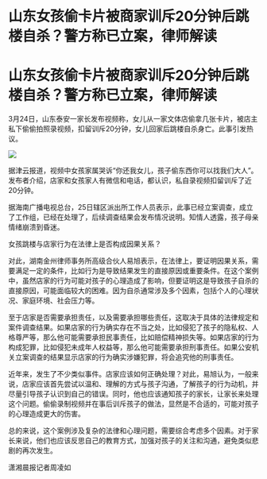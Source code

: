 # 山东女孩偷卡片被商家训斥20分钟后跳楼自杀？警方称已立案，律师解读

# 山东女孩偷卡片被商家训斥20分钟后跳楼自杀？警方称已立案，律师解读

3月24日，山东泰安一家长发布视频称，女儿从一家文体店偷拿几张卡片，被店主私下偷偷拍照录视频，扣留训斥20分钟，女儿回家后跳楼自杀身亡。此事引发热议。

![](https://inews.gtimg.com/om_bt/OH9EasrdWy_Fv0ei8b_WnMeZjBgwtKUJT6wZoQy1-fmSAAA/1000)

据津云报道，视频中女孩家属哭诉“你还我女儿，孩子偷东西你可以找我们大人”。发布者介绍，店家和女孩家人有微信和电话，都认识，私自录视频扣留训斥了近20分钟。

据海南广播电视总台，25日辖区派出所工作人员表示，此事已经立案调查，成立了工作组，已经在处理了，后续调查结果会发布情况说明。知情人透露，孩子母亲情绪崩溃到昏迷。

女孩跳楼与店家行为在法律上是否构成因果关系？

对此，湖南金州律师事务所高级合伙人易旭表示，在法律上，要证明因果关系，需要满足一定的条件，比如行为是导致结果发生的直接原因或重要条件。在这个案例中，虽然店家的行为可能对孩子的心理造成了影响，但要证明这是导致孩子自杀的直接原因，可能面临较大的困难。因为自杀通常涉及多个因素，包括个人的心理状况、家庭环境、社会压力等。

至于店家是否需要承担责任，以及需要承担哪些责任，这取决于具体的法律规定和案件调查结果。如果店家的行为确实存在不当之处，比如侵犯了孩子的隐私权、人格尊严等，那么他可能需要承担民事责任，比如赔偿精神损失等。如果店家的行为构成犯罪，比如侵犯未成年人权益等，那么他可能需要承担刑事责任。如果公安机关立案调查的结果显示店家的行为确实涉嫌犯罪，将会追究他的刑事责任。

近年来，发生了不少类似事件。店家应该如何正确处理？对此，易旭认为，一般来说，店家应该首先尝试以温和、理解的方式与孩子沟通，了解孩子的行为动机，并尽量引导孩子认识到自己的错误。同时，他也应该通知孩子的家长，让家长来处理这个问题。偷偷录制视频并在事后训斥孩子的做法，显然是不合适的，可能对孩子的心理造成更大的伤害。

总的来说，这个案例涉及复杂的法律和心理问题，需要综合考虑多个因素。对于家长来说，他们也应该反思自己的教育方式，加强对孩子的关注和沟通，避免类似悲剧的再次发生。

潇湘晨报记者周凌如

